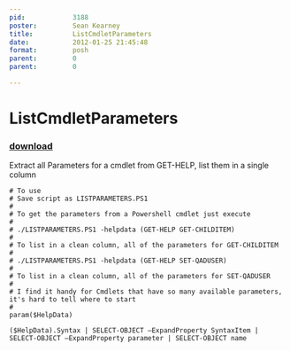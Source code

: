 ```yaml
---
pid:            3188
poster:         Sean Kearney
title:          ListCmdletParameters
date:           2012-01-25 21:45:48
format:         posh
parent:         0
parent:         0

---
```


# ListCmdletParameters

### [download](3188.ps1)

Extract all Parameters for a cmdlet from GET-HELP, list them in a single column	

```posh
# To use
# Save script as LISTPARAMETERS.PS1
# 
# To get the parameters from a Powershell cmdlet just execute
# 
# ./LISTPARAMETERS.PS1 -helpdata (GET-HELP GET-CHILDITEM)
#
# To list in a clean column, all of the parameters for GET-CHILDITEM
#
# ./LISTPARAMETERS.PS1 -helpdata (GET-HELP SET-QADUSER)
#
# To list in a clean column, all of the parameters for SET-QADUSER
#
# I find it handy for Cmdlets that have so many available parameters, it's hard to tell where to start
#
param($HelpData)

($HelpData).Syntax | SELECT-OBJECT –ExpandProperty SyntaxItem | SELECT-OBJECT –ExpandProperty parameter | SELECT-OBJECT name


```
